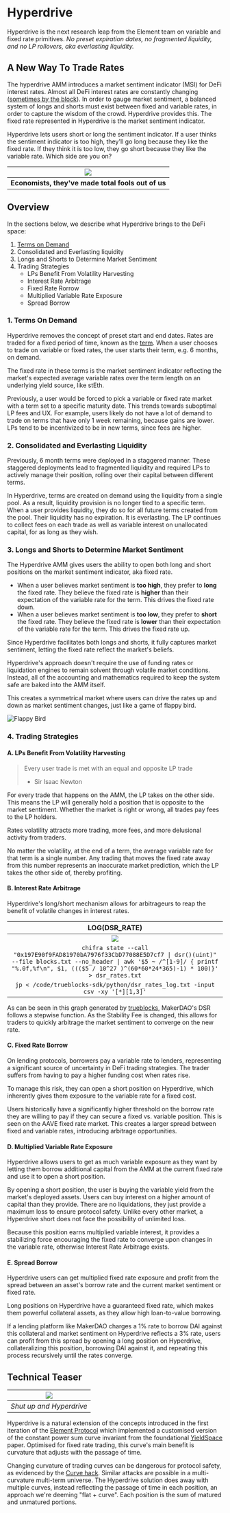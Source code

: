 # Hyperdrive

Hyperdrive is the next research leap from the Element team on variable and fixed rate primitives. _No preset expiration dates, no fragmented liquidity, and no LP rollovers, aka everlasting liquidity._

## A New Way To Trade Rates

The hyperdrive AMM introduces a market sentiment indicator (MSI) for DeFi interest rates. Almost all DeFi interest rates are constantly changing ([sometimes by the block](https://github.com/delvtech/robrox/pull/6)). In order to gauge market sentiment, a balanced system of longs and shorts must exist between fixed and variable rates, in order to capture the wisdom of the crowd. Hyperdrive provides this. The fixed rate represented in Hyperdrive is the market sentiment indicator.

Hyperdrive lets users short or long the sentiment indicator. If a user thinks the sentiment indicator is too high, they'll go long because they like the fixed rate. If they think it is too low, they go short because they like the variable rate. Which side are you on?

|        ![](https://i.imgur.com/Bz1Ug6R.png)        |
| :------------------------------------------------: |
| **Economists, they've made total fools out of us** |

## Overview

In the sections below, we describe what Hyperdrive brings to the DeFi space:

1. [Terms on Demand](#1-terms-on-demand)
2. Consolidated and Everlasting liquidity
3. Longs and Shorts to Determine Market Sentiment
4. Trading Strategies
   - LPs Benefit From Volatility Harvesting
   - Interest Rate Arbitrage
   - Fixed Rate Rorrow
   - Multiplied Variable Rate Exposure
   - Spread Borrow

### 1. Terms On Demand

Hyperdrive removes the concept of preset start and end dates. Rates are traded for a fixed period of time, known as the [term](<https://en.wikipedia.org/wiki/Bond_(finance)#The_term_of_the_bond>). When a user chooses to trade on variable or fixed rates, the user starts their term, e.g. 6 months, on demand.

The fixed rate in these terms is the market sentiment indicator reflecting the market's expected average variable rates over the term length on an underlying yield source, like stEth.

Previously, a user would be forced to pick a variable or fixed rate market with a term set to a specific maturity date. This trends towards suboptimal LP fees and UX. For example, users likely do not have a lot of demand to trade on terms that have only 1 week remaining, because gains are lower. LPs tend to be incentivized to be in new terms, since fees are higher.

### 2. Consolidated and Everlasting Liquidity

Previously, 6 month terms were deployed in a staggered manner. These staggered deployments lead to fragmented liquidity and required LPs to actively manage their position, rolling over their capital between different terms.

In Hyperdrive, terms are created on demand using the liquidity from a single pool. As a result, liquidity provision is no longer tied to a specific term. When a user provides liquidity, they do so for all future terms created from the pool. Their liquidity has no expiration. It is everlasting. The LP continues to collect fees on each trade as well as variable interest on unallocated capital, for as long as they wish.

### 3. Longs and Shorts to Determine Market Sentiment

The Hyperdrive AMM gives users the ability to open both long and short positions on the market sentiment indicator, aka fixed rate.

- When a user believes market sentiment is **too high**, they prefer to **long** the fixed rate. They believe the fixed rate is **higher** than their expectation of the variable rate for the term. This drives the fixed rate down.
- When a user believes market sentiment is **too low**, they prefer to **short** the fixed rate. They believe the fixed rate is **lower** than their expectation of the variable rate for the term. This drives the fixed rate up.

Since Hyperdrive facilitates both longs and shorts, it fully captures market sentiment, letting the fixed rate reflect the market's beliefs.

Hyperdrive's approach doesn't require the use of funding rates or liquidation engines to remain solvent through volatile market conditions. Instead, all of the accounting and mathematics required to keep the system safe are baked into the AMM itself.

This creates a symmetrical market where users can drive the rates up and down as market sentiment changes, just like a game of flappy bird.

![Flappy Bird](https://i.imgur.com/W9QVOam.png)

### 4. Trading Strategies

#### A. LPs Benefit From Volatility Harvesting

> Every user trade is met with an equal and opposite LP trade
>
> - Sir Isaac Newton

For every trade that happens on the AMM, the LP takes on the other side. This means the LP will generally hold a position that is opposite to the market sentiment. Whether the market is right or wrong, all trades pay fees to the LP holders.

Rates volatility attracts more trading, more fees, and more delusional activity from traders.

No matter the volatility, at the end of a term, the average variable rate for that term is a single number. Any trading that moves the fixed rate away from this number represents an inaccurate market prediction, which the LP takes the other side of, thereby profiting.

#### B. Interest Rate Arbitrage

Hyperdrive's long/short mechanism allows for arbitrageurs to reap the benefit of volatile changes in interest rates.

|                                                                                                       LOG(DSR_RATE)                                                                                                        |
| :------------------------------------------------------------------------------------------------------------------------------------------------------------------------------------------------------------------------: |
|                                                                                            ![](https://i.imgur.com/rCmFheb.png)                                                                                            |
| `chifra state --call "0x197E90f9FAD81970bA7976f33CbD77088E5D7cf7 \| dsr()(uint)" --file blocks.txt --no_header \| awk '$5 ~ /^[1-9]/ { printf "%.0f,%f\n", $1, ((($5 / 10^27 )^(60*60*24*365)-1) * 100)}' > dsr_rates.txt` |
|                                                                       `jp < /code/trueblocks-sdk/python/dsr_rates_log.txt -input csv -xy '[*][1,3]'`                                                                       |

As can be seen in this graph generated by [trueblocks](https://trueblocks.io/), MakerDAO's DSR follows a stepwise function. As the Stability Fee is changed, this allows for traders to quickly arbitrage the market sentiment to converge on the new rate.

#### C. Fixed Rate Borrow

On lending protocols, borrowers pay a variable rate to lenders, representing a significant source of uncertainty in DeFi trading strategies. The trader suffers from having to pay a higher funding cost when rates rise.

To manage this risk, they can open a short position on Hyperdrive, which inherently gives them exposure to the variable rate for a fixed cost.

Users historically have a significantly higher threshold on the borrow rate they are willing to pay if they can secure a fixed vs. variable position. This is seen on the AAVE fixed rate market. This creates a larger spread between fixed and variable rates, introducing arbitrage opportunities.

#### D. Multiplied Variable Rate Exposure

Hyperdrive allows users to get as much variable exposure as they want by letting them borrow additional capital from the AMM at the current fixed rate and use it to open a short position.

By opening a short position, the user is buying the variable yield from the market's deployed assets. Users can buy interest on a higher amount of capital than they provide. There are no liquidations, they just provide a maximum loss to ensure protocol safety. Unlike every other market, a Hyperdrive short does not face the possibility of unlimited loss.

Because this position earns multiplied variable interest, it provides a stabilizing force encouraging the fixed rate to converge upon changes in the variable rate, otherwise Interest Rate Arbitrage exists.

#### E. Spread Borrow

Hyperdrive users can get multiplied fixed rate exposure and profit from the spread between an asset's borrow rate and the current market sentiment or fixed rate.

Long positions on Hyperdrive have a guaranteed fixed rate, which makes them powerful collateral assets, as they allow high loan-to-value borrowing.

If a lending platform like MakerDAO charges a 1% rate to borrow DAI against this collateral and market sentiment on Hyperdrive reflects a 3% rate, users can profit from this spread by opening a long position on Hyperdrive, collateralizing this position, borrowing DAI against it, and repeating this process recursively until the rates converge.

## Technical Teaser

| ![](https://i.imgur.com/aphOgTj.png) |
| :----------------------------------: |
|       _Shut up and Hyperdrive_       |

Hyperdrive is a natural extension of the concepts introduced in the first iteration of the [Element Protocol](https://paper.element.fi/) which implemented a customised version of the constant power sum curve invariant from the foundational [YieldSpace](https://yield.is/YieldSpace.pdf) paper. Optimised for fixed rate trading, this curve's main benefit is curvature that adjusts with the passage of time.

Changing curvature of trading curves can be dangerous for protocol safety, as evidenced by the [Curve hack](https://medium.com/@peter_4205/curve-vulnerability-report-a1d7630140ec). Similar attacks are possible in a multi-curvature multi-term universe. The Hyperdrive solution does away with multiple curves, instead reflecting the passage of time in each position, an approach we're deeming "flat + curve". Each position is the sum of matured and unmatured portions.
